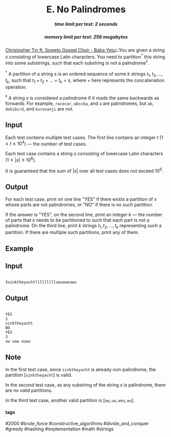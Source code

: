 <h1 style='text-align: center;'> E. No Palindromes</h1>

<h5 style='text-align: center;'>time limit per test: 2 seconds</h5>
<h5 style='text-align: center;'>memory limit per test: 256 megabytes</h5>

[Christopher Tin ft. Soweto Gospel Choir - Baba Yetu](https://youtu.be/d4iOF4yoNQw)ඞYou are given a string $s$ consisting of lowercase Latin characters. You need to partition$^\dagger$ this string into some substrings, such that each substring is not a palindrome$^\ddagger$.

$^\dagger$ A partition of a string $s$ is an ordered sequence of some $k$ strings $t_1, t_2, \ldots, t_k$, such that $t_1 + t_2 + \ldots + t_k = s$, where $+$ here represents the concatenation operation.

$^\ddagger$ A string $s$ is considered a palindrome if it reads the same backwards as forwards. For example, $\mathtt{racecar}$, $\mathtt{abccba}$, and $\mathtt{a}$ are palindromes, but $\mathtt{ab}$, $\mathtt{dokibird}$, and $\mathtt{kurosanji}$ are not.

## Input

Each test contains multiple test cases. The first line contains an integer $t$ ($1 \le t \le 10^4$) — the number of test cases.

Each test case contains a string $s$ consisting of lowercase Latin characters ($1 \le |s| \le 10^6$).

It is guaranteed that the sum of $|s|$ over all test cases does not exceed $10^6$.

## Output

For each test case, print on one line "YES" if there exists a partition of $s$ whose parts are not palindromes, or "NO" if there is no such partition.

If the answer is "YES", on the second line, print an integer $k$ — the number of parts that $s$ needs to be partitioned to such that each part is not a palindrome. On the third line, print $k$ strings $t_1, t_2, \ldots, t_k$ representing such a partition. If there are multiple such partitions, print any of them.

## Example

## Input


```

3sinktheyachtllllllllluwuowouwu
```
## Output


```

YES
1
sinktheyacht
NO
YES
3
uw uow ouwu

```
## Note

In the first test case, since $\mathtt{sinktheyacht}$ is already non-palindrome, the partition $[\mathtt{sinktheyacht}]$ is valid.

In the second test case, as any substring of the string $s$ is palindrome, there are no valid partitions.

In the third test case, another valid partition is $[\mathtt{uw},\mathtt{uo}, \mathtt{wou}, \mathtt{wu}]$.



#### tags 

#2000 #brute_force #constructive_algorithms #divide_and_conquer #greedy #hashing #implementation #math #strings 
